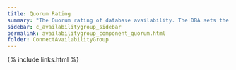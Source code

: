 ```yaml
---
title: Quorum Rating
summary: "The Quorum rating of database availability. The DBA sets the quorum configuration in the SQL Server Management Studio. The Quorum rating determines the number of node failures that the cluster can sustain."
sidebar: c_availabilitygroup_sidebar
permalink: availabilitygroup_component_quorum.html
folder: ConnectAvailabilityGroup
---
```



{% include links.html %}
